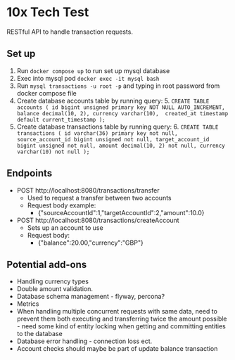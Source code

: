 # 10x Tech Test

RESTful API to handle transaction requests.

## Set up
1. Run `docker compose up` to run set up mysql database
2. Exec into mysql pod `docker exec -it mysql bash`
3. Run `mysql transactions -u root -p` and typing in root password from docker compose file
4. Create database accounts table by running query:
   5. `CREATE TABLE accounts
       (
          id bigint unsigned primary key NOT NULL AUTO_INCREMENT, 
          balance decimal(10, 2), currency varchar(10), 
          created_at timestamp default current_timestamp
       );` 
5. Create database transactions table by running query:
   6. `CREATE TABLE transactions
      (
          id varchar(36) primary key not null,
          source_account_id bigint unsigned not null,
          target_account_id bigint unsigned not null,
          amount decimal(10, 2) not null,
          currency varchar(10) not null
      );`

## Endpoints
* POST http://localhost:8080/transactions/transfer
  * Used to request a transfer between two accounts 
  * Request body example:
      * {"sourceAccountId":1,"targetAccountId":2,"amount":10.0}
* POST http://localhost:8080/transactions/createAccount
  * Sets up an account to use
  * Request body:
    * {"balance":20.00,"currency":"GBP"}

## Potential add-ons
* Handling currency types
* Double amount validation.
* Database schema management - flyway, percona?
* Metrics
* When handling multiple concurrent requests with same data, need to prevent them both executing and transferring twice 
the amount possible - need some kind of entity locking when getting and committing entities to the database
* Database error handling - connection loss ect.
* Account checks should maybe be part of update balance transaction